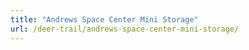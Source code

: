 ```yaml
---
title: "Andrews Space Center Mini Storage"
url: /deer-trail/andrews-space-center-mini-storage/
---
```

